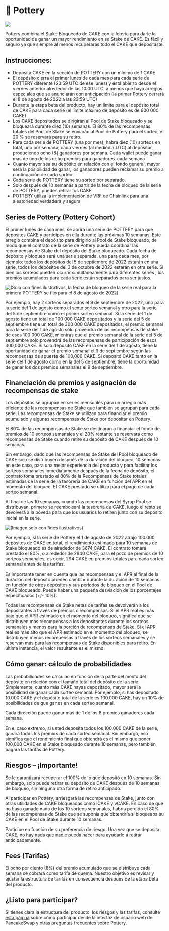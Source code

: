 # 🍯 Pottery

![](https://lh5.googleusercontent.com/WOnTIh4kzjRQlJJqxzR5TmYNi0L1AAKlUIk1zU4Gy8ZjJtRM5fJD2L9X\_z2vB7V7iUw3Y4sakDtxHX9l5-gw9dv8UwmEMnll6iqobkohlLO1on1PLWRsLm\_8ZJdbP2Lbm8PEfawS8HWxIlG2Wb-Rz4vDemag7oRU)

Pottery combina el Stake Bloqueado de CAKE con la lotería para darle la oportunidad de ganar un mayor rendimiento en su Stake de CAKE. Es fácil y seguro ya que siempre al menos recuperarás todo el CAKE que depositaste.

## Instrucciones:

* Deposita CAKE en la sección de POTTERY con un mínimo de 1 CAKE.&#x20;
* El depósito cierra el primer lunes de cada mes para cada serie de POTTERY diferente (23:59 UTC de ese lunes) y está abierto desde el viernes anterior alrededor de las 10:00 UTC, a menos que haya arreglos especiales que se anunciarán con anticipación (la primer Pottery cerrará el 8 de agosto de 2022 a las 23:59 UTC)&#x20;
* Durante la etapa beta del producto, hay un límite para el depósito total de CAKE para cada serie (el límite máximo de depósito es de 600 000 CAKE)&#x20;
* Los CAKE depositados se dirigirán al Pool de Stake bloqueado y se bloqueará durante diez (10) semanas. El 80% de las recompensas totales del Pool de Stake se enviarán al Pool de Pottery para el sorteo, el 20 % se reservará para su retiro.&#x20;
* Para cada serie de POTTERY (una por mes), habrá diez (10) sorteos en total, uno por semana, cada viernes (al mediodía UTC) al depositar, produciendo ocho (8) ganadores por semana. Cada wallet puede ganar más de uno de los ocho premios para ganadores. cada semana&#x20;
* Cuanto mayor sea su depósito en relación con el fondo general, mayor será la posibilidad de ganar, los ganadores pueden reclamar su premio a continuación de cada sorteo.&#x20;
* Cada serie de POTTERY tiene su sorteo por separado.&#x20;
* Solo después de 10 semanas a partir de la fecha de bloqueo de la serie de POTTERY, puedes retirar tus CAKE&#x20;
* POTTERY utiliza la implementación de VRF de Chainlink para una aleatoriedad verdadera y segura

## Series de Pottery (Pottery Cohort)

El primer lunes de cada mes, se abrirá una serie de POTTERY para que deposites CAKE y participes en ella durante las próximas 10 semanas. Este arreglo combina el depósito para dirigirlo al Pool de Stake bloqueado, de modo que el contrato de la serie de Pottery pueda coordinar las recompensas de Stake del depósito del Stake bloqueado. Cada fecha de depósito y bloqueo será una serie separada, una para cada mes, por ejemplo: todos los depósitos del 5 de septiembre de 2022 estarán en una serie, todos los depósitos del 3 de octubre de 2022 estarán en otra serie. Si bien los sorteos pueden ocurrir simultáneamente para diferentes series , los premios acumulados para cada serie están separados para ser justos.

![(Solo con fines ilustrativos, la fecha de bloqueo de la serie real para la primera POTTERY se fijó para el 8 de agosto de 2022)](https://lh4.googleusercontent.com/8uGcM0vvN9g2O6YIQRotgIx24YhQxFQ4Q09orn0\_vmZvtkRErhoy0ly4daJu4B1tiqDWZA7xEa-miUXyVpxqBJ6CaCUeCfrGrQTrWDqrDO8shVBgACcfA62utARylSb-zJLoOFXox\_OoXZo6XT3Ez4brUQtnvutK)

Por ejemplo, hay 2 sorteos separados el 9 de septiembre de 2022, uno para la serie del 1 de agosto como el sexto sorteo semanal y otro para la serie del 5 de septiembre como el primer sorteo semanal. Si la serie del 1 de agosto tiene un total de 100 000 CAKE depositados y la serie del 5 de septiembre tiene un total de 300 000 CAKE depositados, el premio semanal para la serie del 1 de agosto solo provendrá de las recompensas de stake de esos 100 000 CAKE, mientras que el premio semanal de la serie del 5 de septiembre solo provendrá de las recompensas de participación de esos 300,000 CAKE. Si solo depositó CAKE en la serie del 1 de agosto, tiene la oportunidad de ganar el premio semanal el 9 de septiembre según las recompensas de apuesta de 100,000 CAKE. Si depositó CAKE tanto en la serie del 1 de agosto como en la del 5 de septiembre, tiene la oportunidad de ganar los dos premios semanales el 9 de septiembre.

## Financiación de premios y asignación de recompensas de stake

Los depósitos se agrupan en series mensuales para un arreglo más eficiente de las recompensas de Stake que también se agrupan para cada serie. Las recompensas de Stake se utilizan para financiar el premio acumulado y algunas recompensas de Stake por depositar en Pottery.&#x20;

El 80% de las recompensas de Stake se destinarán a financiar el fondo de premios de 10 sorteos semanales y el 20% restante se reservará como recompensas de Stake cuando retire su depósito de CAKE después de 10 semanas.&#x20;

Sin embargo, dado que las recompensas de Stake del Pool bloqueado de CAKE solo se distribuyen después de la duración del bloqueo, 10 semanas en este caso, para una mejor experiencia del producto y para facilitar los sorteos semanales inmediatamente después de la fecha de depósito, el contrato toma prestado el 80% de la Recompensas de Stake totales estimadas de la serie de la tesorería de CAKE en función del APR en el momento del bloqueo. El CAKE prestado se utiliza para el pago de cada sorteo semanal.&#x20;

Al final de las 10 semanas, cuando las recompensas del Syrup Pool se distribuyan, primero se reembolsará la tesorería de CAKE, luego el resto se devolverá a la bóveda para que los usuarios lo retiren junto con su depósito inicial en la serie.

![(Imagen solo con fines ilustrativos)](https://lh6.googleusercontent.com/NijUl8Qhz0iqXs3\_CYjRXVlRl4KtdemQPymzFNc-mO3bVCI8Ic-B1GVBc3WhqKElCku4eOzqpGsO974SxmrKz\_FsiRyEzV-GkOaA1TPSSP4wntHQNVeZERzGd0kwelGEIz3CW8LFoBw3hFMZBezU\_1gNDaXsrODV)

Por ejemplo, si la serie de Pottery el 1 de agosto de 2022 atrajo 100.000 depósitos de CAKE en total, el rendimiento estimado para 10 semanas de Stake bloqueado es de alrededor de 3674 CAKE. El contrato tomará prestado el 80%, o alrededor de 2940 CAKE, para el pozo de premios de 10 sorteos semanales, es decir, 294 CAKE en premios totales para cada sorteo semanal antes de las tarifas.&#x20;

Es importante tener en cuenta que las recompensas y el APR al final de la duración del depósito pueden cambiar durante la duración de 10 semanas en función de otros depósitos y sus períodos de bloqueo en el Pool de CAKE bloqueado. Puede haber una pequeña desviación de los porcentajes especificados (+/- 10%).&#x20;

Todas las recompensas de Stake netas de tarifas se devolverán a los depositantes a través de premios o recompensas. Si el APR real es más bajo que el APR estimado en el momento del bloqueo, significa que se distribuyen más recompensas a los depositantes durante los sorteos semanales y menos para la porción de recompensas de Stake. Si el APR real es más alto que el APR estimado en el momento del bloqueo, se distribuyen menos recompensas a través de los sorteos semanales y se reservan más para las recompensas de Stake disponibles para retiro. En última instancia, el valor resultante es el mismo.

## Cómo ganar: cálculo de probabilidades

Las probabilidades se calculan en función de la parte del monto del depósito en relación con el tamaño total del depósito de la serie. Simplemente, cuanto más CAKE hayas depositado, mayor será la posibilidad de ganar cada sorteo semanal. Por ejemplo, si has depositado 10.000 CAKE y el depósito total de la serie es 100.000 CAKE, hay un 10% de posibilidades de que ganes en cada sorteo semanal.&#x20;

Cada dirección puede ganar más de 1 de los 8 premios ganadores cada semana.&#x20;

En el caso extremo, si usted deposita todos los 100.000 CAKE de la serie, ganará todos los premios de cada sorteo semanal. Sin embargo, eso significa que el rendimiento final que obtendrá es el mismo que poner 100,000 CAKE en el Stake bloqueado durante 10 semanas, pero también pagará las tarifas de Pottery.

## Riesgos – ¡Importante!

Se le garantizará recuperar el 100% de lo que depositó en 10 semanas. Sin embargo, solo puede retirar su depósito de CAKE después de 10 semanas de bloqueo, sin ninguna otra forma de retiro anticipado.

&#x20;Al participar en Pottery, arriesgará las recompensas de Stake, junto con otras utilidades de CAKE bloqueadas como iCAKE y vCAKE. En caso de que no haya ganado nada de los 10 sorteos semanales, habría perdido el 80% de las recompensas de Stake que se suponía que obtendría si bloqueaba su CAKE en el Pool de Stake durante 10 semanas.&#x20;

Participe en función de su preferencia de riesgo. Una vez que se deposita CAKE, no hay nada que nadie pueda hacer para ayudarlo a retirar anticipadamente.

## Fees (Tarifas)

El ocho por ciento (8%) del premio acumulado que se distribuye cada semana se cobrará como tarifa de quema. Nuestro objetivo es revisar y ajustar la estructura de tarifas en consecuencia después de la etapa beta del producto.

## ¿Listo para participar?

Si tienes clara la estructura del producto, los riesgos y las tarifas, consulte [esta página](como-usar-pottery.md) sobre cómo participar desde la interfaz de usuario web de PancakeSwap y otras [preguntas frecuentes](pottery-faq.md) sobre Pottery.
